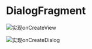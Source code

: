 # DialogFragment

![实现onCreateView](http://img.blog.csdn.net/20170105004430543)

![实现onCreateDialog](http://img.blog.csdn.net/20170105004736760)
